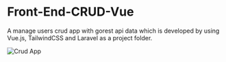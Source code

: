 # Front-End-CRUD-Vue

A manage users crud app with gorest api data which is developed by using Vue.js, TailwindCSS and Laravel as a project folder. 

![Crud App](https://user-images.githubusercontent.com/76787324/142736732-8eee44c2-7ee6-495e-b3b2-e3975e3e0810.png)
